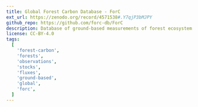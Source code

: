 ```yaml
---
title: Global Forest Carbon Database - ForC
ext_url: https://zenodo.org/record/4571538#.Y7qjP3bMJPY
github_repo: https://github.com/forc-db/ForC
description: Database of ground-based measurements of forest ecosystem carbon stocks and annual fluxes
license: CC-BY-4.0
tags:
  [
    'forest-carbon',
    'forests',
    'observations',
    'stocks',
    'fluxes',
    'ground-based',
    'global',
    'forc',
  ]
---
```

